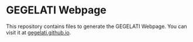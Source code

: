 # GEGELATI Webpage

This repository contains files to generate the GEGELATI Webpage. You can visit it at [gegelati.github.io](gegelati.github.io).